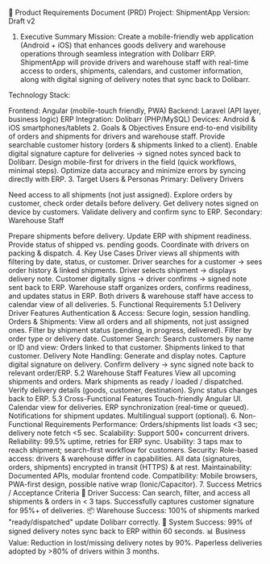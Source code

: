 📑 Product Requirements Document (PRD)
Project: ShipmentApp
Version: Draft v2

1. Executive Summary
Mission:
Create a mobile-friendly web application (Android + iOS) that enhances goods delivery and warehouse operations through seamless integration with Dolibarr ERP.
ShipmentApp will provide drivers and warehouse staff with real-time access to orders, shipments, calendars, and customer information, along with digital signing of delivery notes that sync back to Dolibarr.

Technology Stack:

Frontend: Angular (mobile-touch friendly, PWA)
Backend: Laravel (API layer, business logic)
ERP Integration: Dolibarr (PHP/MySQL)
Devices: Android & iOS smartphones/tablets
2. Goals & Objectives
Ensure end-to-end visibility of orders and shipments for drivers and warehouse staff.
Provide searchable customer history (orders & shipments linked to a client).
Enable digital signature capture for deliveries → signed notes synced back to Dolibarr.
Design mobile-first for drivers in the field (quick workflows, minimal steps).
Optimize data accuracy and minimize errors by syncing directly with ERP.
3. Target Users & Personas
Primary: Delivery Drivers

Need access to all shipments (not just assigned).
Explore orders by customer, check order details before delivery.
Get delivery notes signed on device by customers.
Validate delivery and confirm sync to ERP.
Secondary: Warehouse Staff

Prepare shipments before delivery.
Update ERP with shipment readiness.
Provide status of shipped vs. pending goods.
Coordinate with drivers on packing & dispatch.
4. Key Use Cases
Driver views all shipments with filtering by date, status, or customer.
Driver searches for a customer → sees order history & linked shipments.
Driver selects shipment → displays delivery note.
Customer digitally signs → driver confirms → signed note sent back to ERP.
Warehouse staff organizes orders, confirms readiness, and updates status in ERP.
Both drivers & warehouse staff have access to calendar view of all deliveries.
5. Functional Requirements
5.1 Delivery Driver Features
Authentication & Access: Secure login, session handling.
Orders & Shipments:
View all orders and all shipments, not just assigned ones.
Filter by shipment status (pending, in progress, delivered).
Filter by order type or delivery date.
Customer Search: Search customers by name or ID and view:
Orders linked to that customer.
Shipments linked to that customer.
Delivery Note Handling:
Generate and display notes.
Capture digital signature on delivery.
Confirm delivery → sync signed note back to relevant order/ERP.
5.2 Warehouse Staff Features
View all upcoming shipments and orders.
Mark shipments as ready / loaded / dispatched.
Verify delivery details (goods, customer, destination).
Sync status changes back to ERP.
5.3 Cross-Functional Features
Touch-friendly Angular UI.
Calendar view for deliveries.
ERP synchronization (real-time or queued).
Notifications for shipment updates.
Multilingual support (optional).
6. Non-Functional Requirements
Performance: Orders/shipments list loads <3 sec; delivery note fetch <5 sec.
Scalability: Support 500+ concurrent drivers.
Reliability: 99.5% uptime, retries for ERP sync.
Usability: 3 taps max to reach shipment; search-first workflow for customers.
Security:
Role-based access: drivers & warehouse differ in capabilities.
All data (signatures, orders, shipments) encrypted in transit (HTTPS) & at rest.
Maintainability: Documented APIs, modular frontend code.
Compatibility: Mobile browsers, PWA-first design, possible native wrap (Ionic/Capacitor).
7. Success Metrics / Acceptance Criteria
🚚 Driver Success:
Can search, filter, and access all shipments & orders in < 3 taps.
Successfully captures customer signature for 95%+ of deliveries.
📦 Warehouse Success:
100% of shipments marked "ready/dispatched" update Dolibarr correctly.
🔄 System Success:
99% of signed delivery notes sync back to ERP within 60 seconds.
📊 Business Value:
Reduction in lost/missing delivery notes by 90%.
Paperless deliveries adopted by >80% of drivers within 3 months.